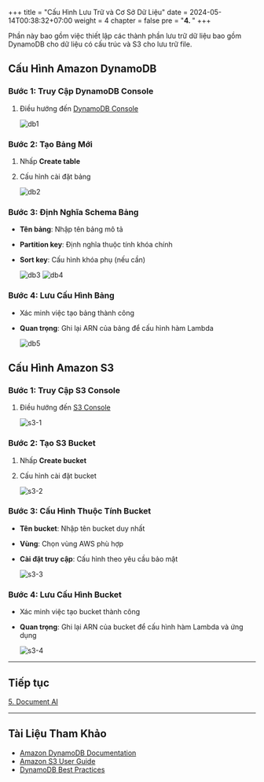 +++
title = "Cấu Hình Lưu Trữ và Cơ Sở Dữ Liệu"
date = 2024-05-14T00:38:32+07:00
weight = 4
chapter = false
pre = "<b>4. </b>"
+++

Phần này bao gồm việc thiết lập các thành phần lưu trữ dữ liệu bao gồm DynamoDB cho dữ liệu có cấu trúc và S3 cho lưu trữ file.

## Cấu Hình Amazon DynamoDB

### Bước 1: Truy Cập DynamoDB Console

1. Điều hướng đến [DynamoDB Console](https://ap-southeast-1.console.aws.amazon.com/dynamodbv2/home?region=ap-southeast-1#service)

   ![db1](/images/4/db1.png?width=90pc)

### Bước 2: Tạo Bảng Mới

1. Nhấp **Create table**
2. Cấu hình cài đặt bảng

   ![db2](/images/4/db2.png?width=90pc)

### Bước 3: Định Nghĩa Schema Bảng

- **Tên bảng**: Nhập tên bảng mô tả
- **Partition key**: Định nghĩa thuộc tính khóa chính
- **Sort key**: Cấu hình khóa phụ (nếu cần)

   ![db3](/images/4/db3.png?width=90pc)
   ![db4](/images/4/db4.png?width=90pc)

### Bước 4: Lưu Cấu Hình Bảng

- Xác minh việc tạo bảng thành công
- **Quan trọng**: Ghi lại ARN của bảng để cấu hình hàm Lambda

   ![db5](/images/4/db5.png?width=90pc)

## Cấu Hình Amazon S3

### Bước 1: Truy Cập S3 Console

1. Điều hướng đến [S3 Console](https://s3.console.aws.amazon.com/s3/home?region=ap-southeast-1)

   ![s3-1](/images/4/s3-1.png?width=90pc)

### Bước 2: Tạo S3 Bucket

1. Nhấp **Create bucket**
2. Cấu hình cài đặt bucket

   ![s3-2](/images/4/s3-2.png?width=90pc)

### Bước 3: Cấu Hình Thuộc Tính Bucket

- **Tên bucket**: Nhập tên bucket duy nhất
- **Vùng**: Chọn vùng AWS phù hợp
- **Cài đặt truy cập**: Cấu hình theo yêu cầu bảo mật

   ![s3-3](/images/4/s3-3.png?width=90pc)

### Bước 4: Lưu Cấu Hình Bucket

- Xác minh việc tạo bucket thành công
- **Quan trọng**: Ghi lại ARN của bucket để cấu hình hàm Lambda và ứng dụng

   ![s3-4](/images/4/s3-4.png?width=90pc)

---

## Tiếp tục

[5. Document AI](../5-document-ai/)

---

## Tài Liệu Tham Khảo

- [Amazon DynamoDB Documentation](https://docs.aws.amazon.com/dynamodb/)
- [Amazon S3 User Guide](https://docs.aws.amazon.com/s3/)
- [DynamoDB Best Practices](https://docs.aws.amazon.com/amazondynamodb/latest/developerguide/best-practices.html)